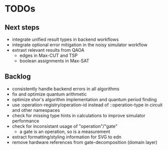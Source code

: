 # TODOs

## Next steps
* integrate unified result types in backend workflows
* integrate optional error mitigation in the noisy simulator workflow
* extraxt relevant results from QAOA
  * edges in Max-CUT and TSP
  * boolean assignments in Max-SAT

## Backlog
* consistently handle backend errors in all algorithms
* fix and optimize quantum arithmetic
* optimize shor's algorithm implementation and quantum period finding
* use :operation-registry/operation-id instead of ::operation-type in circuit and other namespaces
* check for missing type hints in calculations to improve simulator performance
* check for inconsistant usage of "operation"/"gate"
  * a gate is an operation, so is a measurement
* extract formatting/styling information for SVG to edn
* remove hardware references from gate-decomposition (domain layer)

